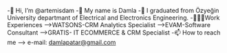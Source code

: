 -👋 Hi, I’m @artemisdam
-👸 My name is Damla
-👀 I graduated from Özyeğin University departmant of Electrical and Electronics Engineering.
-💼👩‍💻Work Experiences 
-->WATSONS-CRM Analytics Specialist
-->EVAM-Software Consultant
-->GRATIS- IT ECOMMERCE & CRM Specialist
-📫 How to reach me --> e-mail: damlapatar@gmail.com

<!---
artemisdam/artemisdam is a ✨ special ✨ repository because its `README.md` (this file) appears on your GitHub profile.
You can click the Preview link to take a look at your changes.
--->
